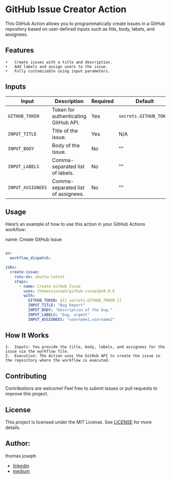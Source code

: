 # GitHub Issue Creator Action

This GitHub Action allows you to programmatically create issues in a GitHub repository based on user-defined inputs such as title, body, labels, and assignees.

## Features

	•	Create issues with a title and description.
	•	Add labels and assign users to the issue.
	•	Fully customizable using input parameters.

## Inputs
| Input             | Description                        | Required | Default                |
|-------------------|------------------------------------|----------|------------------------|
| `GITHUB_TOKEN`    | Token for authenticating GitHub API. | Yes      | `secrets.GITHUB_TOKEN` |
| `INPUT_TITLE`     | Title of the issue.                | Yes      | N/A                    |
| `INPUT_BODY`      | Body of the issue.                 | No       | ""                     |
| `INPUT_LABELS`    | Comma-separated list of labels.    | No       | ""                     |
| `INPUT_ASSIGNEES` | Comma-separated list of assignees. | No       | ""                     |


## Usage

Here’s an example of how to use this action in your GitHub Actions workflow:

name: Create GitHub Issue
```yaml

on:
  workflow_dispatch:

jobs:
  create-issue:
    runs-on: ubuntu-latest
    steps:
      - name: Create GitHub Issue
        uses: thomasvjoseph/github-issues@v0.0.8
        with:
          GITHUB_TOKEN: ${{ secrets.GITHUB_TOKEN }}
          INPUT_TITLE: "Bug Report"
          INPUT_BODY: "Description of the bug."
          INPUT_LABELS: "bug, urgent"
          INPUT_ASSIGNEES: "username1,username2"
```
## How It Works

	1.	Inputs: You provide the title, body, labels, and assignees for the issue via the workflow file.
	2.	Execution: The Action uses the GitHub API to create the issue in the repository where the workflow is executed.



## Contributing

Contributions are welcome! Feel free to submit issues or pull requests to improve this project.

## License

This project is licensed under the MIT License. See [LICENSE](LICENSE) for more details.


## Author:  
thomas joseph
- [linkedin](https://www.linkedin.com/in/thomas-joseph-88792b132/)
- [medium](https://medium.com/@thomasvjoseph)
